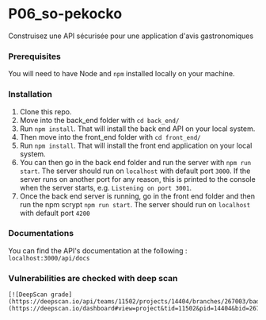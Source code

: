 # P06_so-pekocko
Construisez une API sécurisée pour une application d'avis gastronomiques

### Prerequisites ###

You will need to have Node and `npm` installed locally on your machine.

### Installation ###

1. Clone this repo. 
2. Move into the back_end folder with `cd back_end/`
3. Run `npm install`. That will install the back end API on your local system.
2. Then move into the front_end folder with `cd front_end/`
3. Run `npm install`. That will install the front end application on your local system. 
4. You can then go in the back end folder and run the server with `npm run start`. The server should run on `localhost` with default port `3000`. If the
    server runs on another port for any reason, this is printed to the
    console when the server starts, e.g. `Listening on port 3001`.
5. Once the back end server is running, go in the front end folder 
    and then run the npm scrypt `npm run start`.
    The server should run on `localhost` with default port `4200`

### Documentations ###
You can find the API's documentation at the following : 
`localhost:3000/api/docs`


### Vulnerabilities are checked with deep scan ###
    [![DeepScan grade](https://deepscan.io/api/teams/11502/projects/14404/branches/267003/badge/grade.svg)](https://deepscan.io/dashboard#view=project&tid=11502&pid=14404&bid=267003)